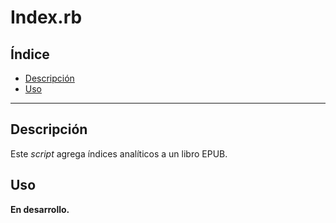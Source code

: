 # Index.rb

## Índice

* [Descripción](#descripción)
* [Uso](#uso)

<!-- * [Explicación](#explicación) -->

---

## Descripción

Este *script* agrega índices analíticos a un libro EPUB.

## Uso

**En desarrollo.**

<!-- ###### 1. Desde el *shell* ejecutar el *script* cuyo único parámetro sea la ruta a la carpeta del EPUB.

Para mayor comodidad en el *shell* arrastra el archivo `index.rb` y después
haz lo mismo con la carpeta del EPUB.

    Para usuarios de Windows, una vez instalado Ruby han de buscar el programa
    «Start Command Prompt with Ruby» para poder ejecutar esta orden. -->

<!-- ## Explicación -->
